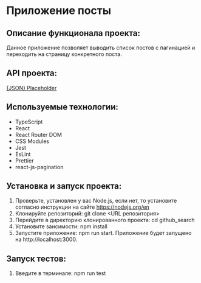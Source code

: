 # Приложение посты 

## Описание функционала проекта:
Данное приложение позволяет выводить список постов с пагинацией и переходить на страницу конкретного поста.

## API проекта:
[{JSON} Placeholder](https://jsonplaceholder.typicode.com/)

## Используемые технологии:
- TypeScript
- React
- React Router DOM
- CSS Modules
- Jest
- EsLint
- Prettier
- react-js-pagination

## Установка и запуск проекта:
1. Проверьте, установлен у вас Node.js, если нет, то установите согласно инструкции на сайте https://nodejs.org/en
2. Клонируйте репозиторий: git clone <URL репозитория>
3. Перейдите в директорию клонированного проекта: cd github_search
4. Установите заисимости: npm install
5. Запустите приложение: npm run start.
Приложение будет запущено на http://localhost:3000.

## Запуск тестов:
1. Введите в терминале: npm run test



